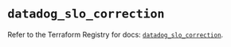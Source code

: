 # `datadog_slo_correction`

Refer to the Terraform Registry for docs: [`datadog_slo_correction`](https://registry.terraform.io/providers/datadog/datadog/3.66.0/docs/resources/slo_correction).
